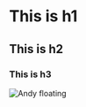 # This is h1
## This is h2
### This is h3
![Andy floating](https://media.giphy.com/media/WpIjh42KPontoNSF0J/giphy.gif)
